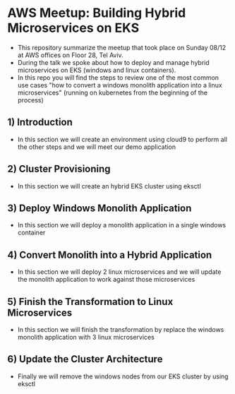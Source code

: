# AWS Meetup: Building Hybrid Microservices on EKS

 - This repository summarize the meetup that took place on Sunday 08/12 at AWS offices on Floor 28, Tel Aviv. 
 - During the talk we spoke about how to deploy and manage hybrid microservices on EKS (windows and linux containers).  
 - In this repo you will find the steps to review one of the most common use cases "how to convert a windows monolith application into a linux microservices" (running on kubernetes from the beginning of the process) 
 
## 1) Introduction

 - In this section we will create an environment using cloud9 to perform all the other steps and we will meet our demo application

## 2) Cluster Provisioning

 - In this section we will create an hybrid EKS cluster using eksctl

## 3) Deploy Windows Monolith Application

 - In this section we will deploy a monolith application in a single windows container

## 4) Convert Monolith into a Hybrid Application

 - In this section we will deploy 2 linux microservices and we will update the monolith application to work against those microservices

## 5) Finish the Transformation to Linux Microservices

 - In this section we will finish the transformation by replace the windows monolith application with 3 linux microservices

## 6) Update the Cluster Architecture

 - Finally we will remove the windows nodes from our EKS cluster by using eksctl
 
